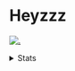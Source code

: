 # Heyzzz  

[![.](https://skillicons.dev/icons?i=js,java)](https://skillicons.dev)  

<details>
<summary>Stats</summary
<!--START_SECTION:waka-->

```txt
TypeScript    2 hrs 59 mins   ████████▓░░░░░░░░░░░░░░░░   35.29 %
JavaScript    1 hr 57 mins    █████▓░░░░░░░░░░░░░░░░░░░   23.06 %
YAML          1 hr 43 mins    █████░░░░░░░░░░░░░░░░░░░░   20.34 %
JSON          57 mins         ██▓░░░░░░░░░░░░░░░░░░░░░░   11.24 %
Other         34 mins         █▓░░░░░░░░░░░░░░░░░░░░░░░   06.88 %
```

<!--END_SECTION:waka-->
</details>
